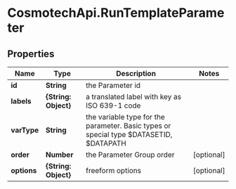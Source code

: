 # CosmotechApi.RunTemplateParameter

## Properties

Name | Type | Description | Notes
------------ | ------------- | ------------- | -------------
**id** | **String** | the Parameter id | 
**labels** | **{String: Object}** | a translated label with key as ISO 639-1 code | 
**varType** | **String** | the variable type for the parameter. Basic types or special type $DATASETID, $DATAPATH | 
**order** | **Number** | the Parameter Group order | [optional] 
**options** | **{String: Object}** | freeform options | [optional] 


